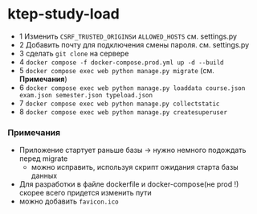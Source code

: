 # ktep-study-load

- 1 Изменить `CSRF_TRUSTED_ORIGINS`и `ALLOWED_HOSTS` см. settings.py
- 2 Добавить почту для подключения смены пароля. см. settings.py
- 3 сделать `git clone` на сервере
- 4 `docker compose -f docker-compose.prod.yml up -d --build`
- 5 `docker compose exec web python manage.py migrate` (см. **Примечания**)
- 6 `docker compose exec web python manage.py loaddata course.json exam.json semester.json typeload.json`
- 7 `docker compose exec web python manage.py collectstatic`
- 8 `docker compose exec web python manage.py createsuperuser`


### Примечания 
- Приложение стартует раньше базы -> нужно немного подождать перед migrate
  - можно исправить, используя скрипт ожидания старта базы данных
- Для разработки в файле dockerfile и docker-compose(не prod !) скорее всего придется изменить пути
- можно добавить `favicon.ico`